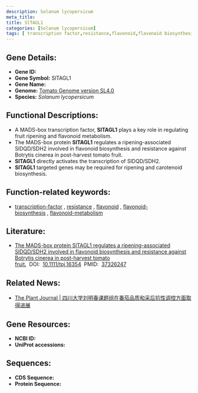 ```yaml
---
description: Solanum lycopersicum
meta_title:
title: SlTAGL1
categories: [Solanum lycopersicum]
tags: [ transcription factor,resistance,flavonoid,flavonoid biosynthesis,flavonoid metabolism ]
---
```


## Gene Details:
- **Gene ID:**	[]()
- **Gene Symbol:** SlTAGL1
- **Gene Name:** 
- **Genome:** [Tomato Genome version SL4.0](https://solgenomics.net/organism/solanum_lycopersicum/genome)
- **Species:** *Solanum lycopersicum*

## Functional Descriptions:
   - A MADS-box transcription factor, **SlTAGL1** plays a key role in regulating fruit ripening and flavonoid metabolism.
   - The MADS-box protein **SlTAGL1** regulates a ripening-associated SlDQD/SDH2 involved in flavonoid biosynthesis and resistance against Botrytis cinerea in post-harvest tomato fruit.
   - **SlTAGL1** directly activates the transcription of SlDQD/SDH2.
   - **SlTAGL1** targeted genes may be required for ripening and carotenoid biosynthesis.

## Function-related keywords:
   - [transcription-factor](/tags/transcription-factor/)&nbsp;,&nbsp;[resistance](/tags/resistance/)&nbsp;,&nbsp;[flavonoid](/tags/flavonoid/)&nbsp;,&nbsp;[flavonoid-biosynthesis](/tags/flavonoid-biosynthesis/)&nbsp;,&nbsp;[flavonoid-metabolism](/tags/flavonoid-metabolism/)

## Literature:
   - [The MADS-box protein SlTAGL1 regulates a ripening-associated SlDQD/SDH2 involved in flavonoid biosynthesis and resistance against Botrytis cinerea in post-harvest tomato fruit.]( https://onlinelibrary.wiley.com/doi/10.1111/tpj.16354)&nbsp;&nbsp;DOI:&nbsp;&nbsp;[10.1111/tpj.16354](https://onlinelibrary.wiley.com/doi/10.1111/tpj.16354)&nbsp;&nbsp;PMID:&nbsp;&nbsp;[37326247](https://pubmed.ncbi.nlm.nih.gov/37326247/)

## Related News:
   - [The Plant Journal | 四川大学刘明春课题组在番茄品质和采后抗性调控方面取得进展](https://mp.weixin.qq.com/s/kEtV8ACqBz8NSl-0a9ENyA)

## Gene Resources:
- **NCBI ID:**  [](https://www.ncbi.nlm.nih.gov/gene/?term=)
- **UniProt accessions:** [](https://www.uniprot.org/uniprotkb//entry)



## Sequences:
- **CDS Sequence:**
- **Protein Sequence:**

